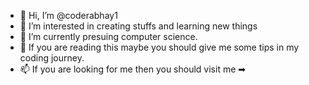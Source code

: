 - 👋 Hi, I’m @coderabhay1
- 👀 I’m interested in creating stuffs and learning new things
- 🌱 I’m currently presuing computer science.
- 🔅 If you are reading this maybe you should give me some tips in my coding journey.
- 📫 If you are looking for me then you should visit me ➡

<!---
coderabhay332/coderabhay332 is a ✨ special ✨ repository because its `README.md` (this file) appears on your GitHub profile.
You can click the Preview link to take a look at your changes.
--->
